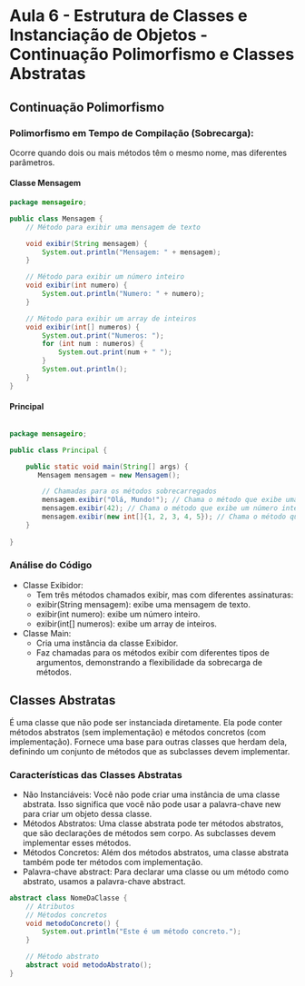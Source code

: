 # Aula 6 - Estrutura de Classes e Instanciação de Objetos - Continuação Polimorfismo e Classes Abstratas

## Continuação Polimorfismo

### Polimorfismo em Tempo de Compilação (Sobrecarga):

Ocorre quando dois ou mais métodos têm o mesmo nome, mas diferentes parâmetros.

#### Classe Mensagem
``` Java
package mensageiro;

public class Mensagem {
    // Método para exibir uma mensagem de texto

    void exibir(String mensagem) {
        System.out.println("Mensagem: " + mensagem);
    }

    // Método para exibir um número inteiro
    void exibir(int numero) {
        System.out.println("Numero: " + numero);
    }

    // Método para exibir um array de inteiros
    void exibir(int[] numeros) {
        System.out.print("Numeros: ");
        for (int num : numeros) {
            System.out.print(num + " ");
        }
        System.out.println();
    }  
}
```
#### Principal
```Java

package mensageiro;

public class Principal {

    public static void main(String[] args) {
       Mensagem mensagem = new Mensagem();

        // Chamadas para os métodos sobrecarregados
        mensagem.exibir("Olá, Mundo!"); // Chama o método que exibe uma mensagem
        mensagem.exibir(42); // Chama o método que exibe um número inteiro
        mensagem.exibir(new int[]{1, 2, 3, 4, 5}); // Chama o método que exibe um array de inteiros
    }
    
}

```

### Análise do Código
- Classe Exibidor:
  - Tem três métodos chamados exibir, mas com diferentes assinaturas:
  - exibir(String mensagem): exibe uma mensagem de texto.
  - exibir(int numero): exibe um número inteiro.
  - exibir(int[] numeros): exibe um array de inteiros.
- Classe Main:
  - Cria uma instância da classe Exibidor.
  - Faz chamadas para os métodos exibir com diferentes tipos de argumentos, demonstrando a flexibilidade da sobrecarga de métodos.

## Classes Abstratas

É uma classe que não pode ser instanciada diretamente. Ela pode conter métodos abstratos (sem implementação) e métodos concretos (com implementação).
Fornece uma base para outras classes que herdam dela, definindo um conjunto de métodos que as subclasses devem implementar.

### Características das Classes Abstratas
- Não Instanciáveis: Você não pode criar uma instância de uma classe abstrata. Isso significa que você não pode usar a palavra-chave new para criar um objeto dessa classe.
- Métodos Abstratos: Uma classe abstrata pode ter métodos abstratos, que são declarações de métodos sem corpo. As subclasses devem implementar esses métodos.
- Métodos Concretos: Além dos métodos abstratos, uma classe abstrata também pode ter métodos com implementação.
- Palavra-chave abstract: Para declarar uma classe ou um método como abstrato, usamos a palavra-chave abstract.

```Java
abstract class NomeDaClasse {
    // Atributos
    // Métodos concretos
    void metodoConcreto() {
        System.out.println("Este é um método concreto.");
    }

    // Método abstrato
    abstract void metodoAbstrato();
}
```
